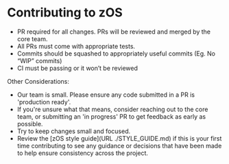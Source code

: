 # Contributing to zOS

* PR required for all changes. PRs will be reviewed and merged by the core team.
* All PRs must come with appropriate tests.
* Commits should be squashed to appropriately useful commits (Eg. No “WIP” commits)
* CI must be passing or it won’t be reviewed

Other Considerations:
* Our team is small. Please ensure any code submitted in a PR is 'production ready'.
* If you're unsure what that means, consider reaching out to the core team, or submitting an 'in progress' PR to get feedback as early as possible.
* Try to keep changes small and focused.
* Review the [zOS style guide](URL ./STYLE_GUIDE.md) if this is your first time contributing to see any guidance or decisions that have been made to help ensure consistency across the project.
